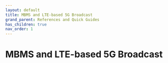 ```yaml
---
layout: default
title: MBMS and LTE-based 5G Broadcast
grand_parent: References and Quick Guides
has_children: true
nav_order: 1
---
```


# MBMS and LTE-based 5G Broadcast
